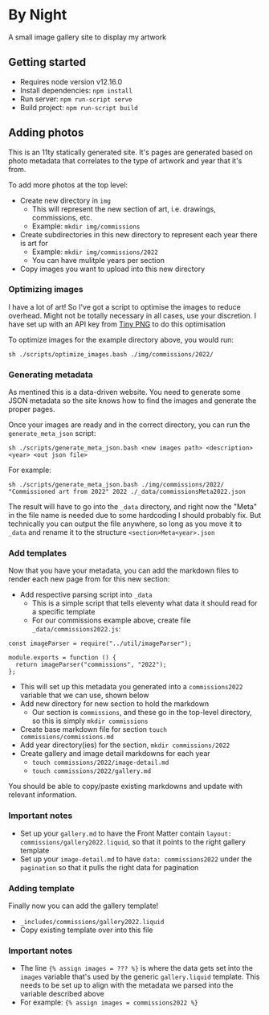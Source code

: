 # By Night

A small image gallery site to display my artwork

## Getting started

- Requires node version v12.16.0
- Install dependencies: `npm install`
- Run server: `npm run-script serve`
- Build project: `npm run-script build`

## Adding photos

This is an 11ty statically generated site. It's pages are generated based on photo metadata that correlates to the type of artwork and year that it's from.

To add more photos at the top level:
- Create new directory in `img`
    - This will represent the new section of art, i.e. drawings, commissions, etc.
    - Example: `mkdir img/commissions`
- Create subdirectories in this new directory to represent each year there is art for
    - Example: `mkdir img/commissions/2022`
    - You can have mulitple years per section
- Copy images you want to upload into this new directory

### Optimizing images

I have a lot of art! So I've got a script to optimise the images to reduce overhead. Might not be totally necessary in all cases, use your discretion. I have set up with an API key from [Tiny PNG](https://tinypng.com/developers) to do this optimisation

To optimize images for the example directory above, you would run:
```
sh ./scripts/optimize_images.bash ./img/commissions/2022/
```

### Generating metadata

As mentined this is a data-driven website. You need to generate some JSON metadata so the site knows how to find the images and generate the proper pages.

Once your images are ready and in the correct directory, you can run the `generate_meta_json` script:
```
sh ./scripts/generate_meta_json.bash <new images path> <description> <year> <out json file>
```
For example:
```
sh ./scripts/generate_meta_json.bash ./img/commissions/2022/ "Commissioned art from 2022" 2022 ./_data/commissionsMeta2022.json
```

The result will have to go into the `_data` directory, and right now the "Meta" in the file name is needed due to some hardcoding I should probably fix. But technically you can output the file anywhere, so long as you move it to `_data` and rename it to the structure `<section>Meta<year>.json`

### Add templates

Now that you have your metadata, you can add the markdown files to render each new page from for this new section:
- Add respective parsing script into `_data`
    - This is a simple script that tells eleventy what data it should read for a specific template
    - For our commissions example above, create file `_data/commissions2022.js`:
```
const imageParser = require("../util/imageParser");

module.exports = function () {
  return imageParser("commissions", "2022");
};
```
  - This will set up this metadata you generated into a `commissions2022` variable that we can use, shown below
- Add new directory for new section to hold the markdown
  - Our section is `commissions`, and these go in the top-level directory, so this is simply `mkdir commissions`
- Create base markdown file for section `touch commissions/commissions.md`
- Add year directory(ies) for the section, `mkdir commissions/2022`
- Create gallery and image detail markdowns for each year
  - `touch commissions/2022/image-detail.md`
  - `touch commissions/2022/gallery.md`

You should be able to copy/paste existing markdowns and update with relevant information.

### Important notes
- Set up your `gallery.md` to have the Front Matter contain `layout: commissions/gallery2022.liquid`, so that it points to the right gallery template
- Set up your `image-detail.md` to have `data: commissions2022` under the `pagination` so that it pulls the right data for pagination

### Adding template

Finally now you can add the gallery template!
- `_includes/commissions/gallery2022.liquid`
- Copy existing template over into this file

### Important notes
- The line `{% assign images = ??? %}` is where the data gets set into the `images` variable that's used by the generic `gallery.liquid` template. This needs to be set up to align with the metadata we parsed into the variable described above
- For example: `{% assign images = commissions2022 %}`
